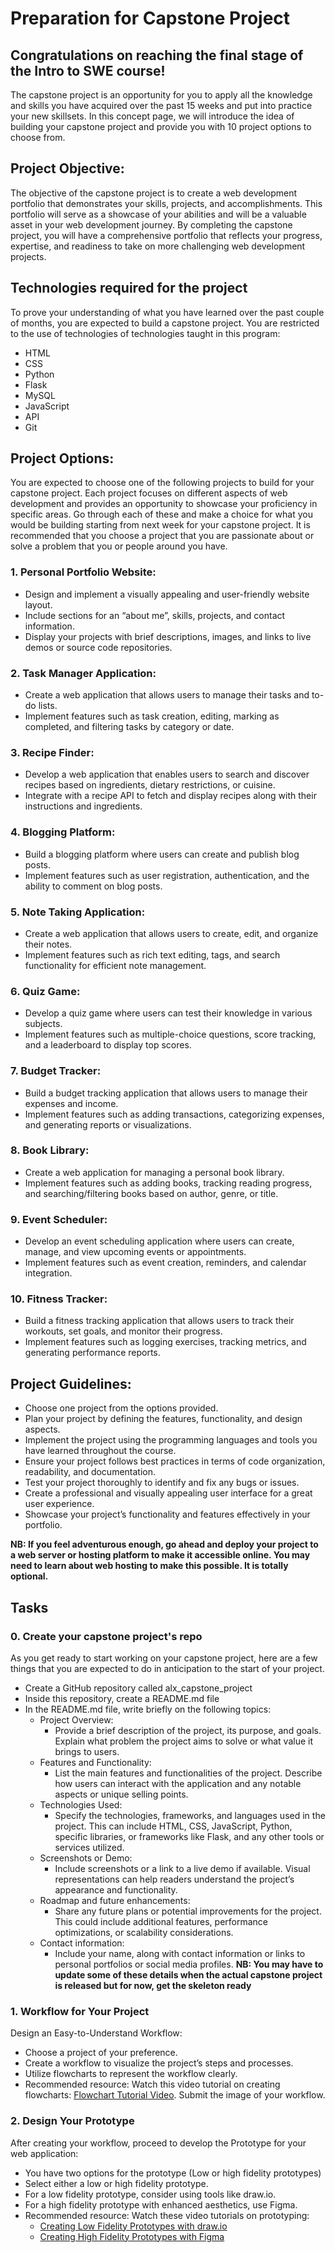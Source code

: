 # Preparation for Capstone Project

## Congratulations on reaching the final stage of the Intro to SWE course!
The capstone project is an opportunity for you to apply all the knowledge and skills you have acquired over the past 15 weeks and put into practice your new skillsets. In this concept page, we will introduce the idea of building your capstone project and provide you with 10 project options to choose from.

## Project Objective:
The objective of the capstone project is to create a web development portfolio that demonstrates your skills, projects, and accomplishments. This portfolio will serve as a showcase of your abilities and will be a valuable asset in your web development journey. By completing the capstone project, you will have a comprehensive portfolio that reflects your progress, expertise, and readiness to take on more challenging web development projects.

## Technologies required for the project
To prove your understanding of what you have learned over the past couple of months, you are expected to build a capstone project. You are restricted to the use of technologies of technologies taught in this program:
* HTML
* CSS
* Python
* Flask
* MySQL
* JavaScript
* API
* Git

## Project Options:
You are expected to choose one of the following projects to build for your capstone project. Each project focuses on different aspects of web development and provides an opportunity to showcase your proficiency in specific areas.
Go through each of these and make a choice for what you would be building starting from next week for your capstone project. It is recommended that you choose a project that you are passionate about or solve a problem that you or people around you have.
### 1. Personal Portfolio Website:
* Design and implement a visually appealing and user-friendly website layout.
* Include sections for an “about me”, skills, projects, and contact information.
* Display your projects with brief descriptions, images, and links to live demos or source code repositories.

### 2. Task Manager Application:
* Create a web application that allows users to manage their tasks and to-do lists.
* Implement features such as task creation, editing, marking as completed, and filtering tasks by category or date.

### 3. Recipe Finder:
* Develop a web application that enables users to search and discover recipes based on ingredients, dietary restrictions, or cuisine.
* Integrate with a recipe API to fetch and display recipes along with their instructions and ingredients.
### 4. Blogging Platform:
* Build a blogging platform where users can create and publish blog posts.
* Implement features such as user registration, authentication, and the ability to comment on blog posts.
### 5. Note Taking Application:
* Create a web application that allows users to create, edit, and organize their notes.
* Implement features such as rich text editing, tags, and search functionality for efficient note management.
### 6. Quiz Game:
* Develop a quiz game where users can test their knowledge in various subjects.
* Implement features such as multiple-choice questions, score tracking, and a leaderboard to display top scores.
### 7. Budget Tracker:
* Build a budget tracking application that allows users to manage their expenses and income.
* Implement features such as adding transactions, categorizing expenses, and generating reports or visualizations.
### 8. Book Library:
* Create a web application for managing a personal book library.
* Implement features such as adding books, tracking reading progress, and searching/filtering books based on author, genre, or title.
### 9. Event Scheduler:
* Develop an event scheduling application where users can create, manage, and view upcoming events or appointments.
* Implement features such as event creation, reminders, and calendar integration.
### 10. Fitness Tracker:
* Build a fitness tracking application that allows users to track their workouts, set goals, and monitor their progress.
* Implement features such as logging exercises, tracking metrics, and generating performance reports.

## Project Guidelines:
* Choose one project from the options provided.
* Plan your project by defining the features, functionality, and design aspects.
* Implement the project using the programming languages and tools you have learned throughout the course.
* Ensure your project follows best practices in terms of code organization, readability, and documentation.
* Test your project thoroughly to identify and fix any bugs or issues.
* Create a professional and visually appealing user interface for a great user experience.
* Showcase your project’s functionality and features effectively in your portfolio.

**NB: If you feel adventurous enough, go ahead and deploy your project to a web server or hosting platform to make it accessible online. You may need to learn about web hosting to make this possible. It is totally optional.**

## Tasks
### 0. Create your capstone project's repo
As you get ready to start working on your capstone project, here are a few things that you are expected to do in anticipation to the start of your project.
* Create a GitHub repository called alx_capstone_project
* Inside this repository, create a README.md file
* In the README.md file, write briefly on the following topics:
    * Project Overview:
        * Provide a brief description of the project, its purpose, and goals. Explain what problem the project aims to solve or what value it brings to users.
    * Features and Functionality:
        * List the main features and functionalities of the project. Describe how users can interact with the application and any notable aspects or unique selling points.
    * Technologies Used:
        * Specify the technologies, frameworks, and languages used in the project. This can include HTML, CSS, JavaScript, Python, specific libraries, or frameworks like Flask, and any other tools or services utilized.
    * Screenshots or Demo:
        * Include screenshots or a link to a live demo if available. Visual representations can help readers understand the project’s appearance and functionality.
    * Roadmap and future enhancements:
        * Share any future plans or potential improvements for the project. This could include additional features, performance optimizations, or scalability considerations.
    * Contact information:
        * Include your name, along with contact information or links to personal portfolios or social media profiles.
**NB: You may have to update some of these details when the actual capstone project is released but for now, get the skeleton ready**

### 1. Workflow for Your Project
Design an Easy-to-Understand Workflow:
* Choose a project of your preference.
* Create a workflow to visualize the project’s steps and processes.
* Utilize flowcharts to represent the workflow clearly.
* Recommended resource: Watch this video tutorial on creating flowcharts: [Flowchart Tutorial Video](https://www.youtube.com/watch?v=VLPTNhW7R3Y).
Submit the image of your workflow.

### 2. Design Your Prototype
After creating your workflow, proceed to develop the Prototype for your web application:
* You have two options for the prototype (Low or high fidelity prototypes)
* Select either a low or high fidelity prototype.
* For a low fidelity prototype, consider using tools like draw.io.
* For a high fidelity prototype with enhanced aesthetics, use Figma.
* Recommended resource: Watch these video tutorials on prototyping:
    * [Creating Low Fidelity Prototypes with draw.io](https://www.youtube.com/watch?v=GDPDIPj5XWY)
    * [Creating High Fidelity Prototypes with Figma](https://www.youtube.com/watch?v=HZuk6Wkx_Eg)

